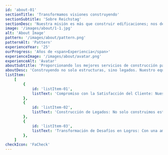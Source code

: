 ```yaml
---
id: 'about-01'
sectionTitle: 'Transformamos visiones construyendo'
sectionSubtitle: 'Sobre Reichstag'
sectionDesc: 'Nuestra misión es más que construir edificaciones; nos dedicamos a transformar las aspiraciones en realidades concretas. No solo resolvemos necesidades estructurales, sino también sueños, creando espacios que inspiran y perduran en la memoria.'
image: '/images/about/1-1.jpg'
alt: 'About Image'
pattern: '/images/about/pattern.png'
patternAlt: 'Pattern'
experienceYear: '25'
ourProgress: 'Años de <span>Experiencia</span>'
experienceImage: '/images/about/avatar.png'
experienceAlt: 'Avatar'
aboutSubtitle: 'Proporcionando los mejores servicios de construcción para nuestros clientes con su satisfacción.'
aboutDesc: 'Construyendo no solo estructuras, sino legados. Nuestro equipo prospera no solo en experiencia, sino también en pasión, convirtiendo los desafíos en logros. Descubre algunas de las características principales que nos definen.'
listItem:
    [
        {
            id: 'listItem-01',
            listText: 'Compromiso con la Satisfacción del Cliente: Nuestro objetivo es ofrecer servicios de construcción que superen las expectativas, garantizando la satisfacción total de nuestros clientes.',
        },
        {
            id: 'listItem-02',
            listText: 'Construcción de Legados: No solo construimos estructuras; construimos legados. Nuestro equipo enfoca su trabajo con pasión y dedicación, creando proyectos que resisten el paso del tiempo.',
        },
        {
            id: 'listItem-03',
            listText: 'Transformación de Desafíos en Logros: Con una amplia experiencia y creatividad, convertimos los retos de construcción en oportunidades para lograr resultados excepcionales.',
        },
    ]
checkIcon: 'FaCheck'
---
```

